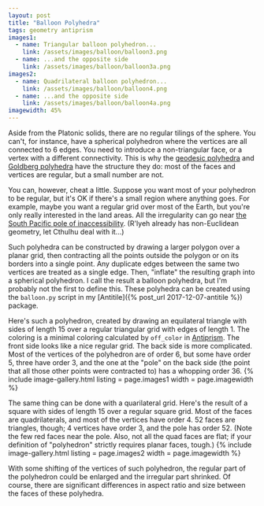```yaml
---
layout: post
title: "Balloon Polyhedra"
tags: geometry antiprism
images1:
  - name: Triangular balloon polyhedron...
    link: /assets/images/balloon/balloon3.png
  - name: ...and the opposite side
    link: /assets/images/balloon/balloon3a.png
images2:
  - name: Quadrilateral balloon polyhedron...
    link: /assets/images/balloon/balloon4.png
  - name: ...and the opposite side
    link: /assets/images/balloon/balloon4a.png
imagewidth: 45%
---
```


Aside from the Platonic solids, there are no regular tilings of the sphere. You can't, for instance, have a spherical polyhedron where the vertices are all connected to 6 edges. You need to introduce a non-triangular face, or a vertex with a different connectivity. This is why the [geodesic polyhedra](https://en.wikipedia.org/wiki/Geodesic_polyhedron) and [Goldberg polyhedra](https://en.wikipedia.org/wiki/Goldberg_polyhedron) have the structure they do: most of the faces and vertices are regular, but a small number are not.

You can, however, cheat a little. Suppose you want most of your polyhedron to be regular, but it's OK if there's a small region where anything goes. For example, maybe you want a regular grid over most of the Earth, but you're only really interested in the land areas. All the irregularity can go near [the South Pacific pole of inaccessibility](https://en.wikipedia.org/wiki/Pole_of_inaccessibility#Oceanic_pole_of_inaccessibility). (R'lyeh already has non-Euclidean geometry, let Cthulhu deal with it...)

Such polyhedra can be constructed by drawing a larger polygon over a planar grid, then contracting all the points outside the polygon or on its borders into a single point. Any duplicate edges between the same two vertices are treated as a single edge. Then, "inflate" the resulting graph into a spherical polyhedron. I call the result a balloon polyhedra, but I'm probably not the first to define this. These polyhedra can be created using the `balloon.py` script in my [Antitile]({% post_url 2017-12-07-antitile %}) package.

Here's such a polyhedron, created by drawing an equilateral triangle with sides of length 15 over a regular triangular grid with edges of length 1. The coloring is a minimal coloring calculated by `off_color` in [Antiprism](http://www.antiprism.com/). The front side looks like a nice regular grid. The back side is more complicated. Most of the vertices of the polyhedron are of order 6, but some have order 5, three have order 3, and the one at the "pole" on the back side (the point that all those other points were contracted to) has a whopping order 36.
{% include image-gallery.html listing = page.images1 width = page.imagewidth %}

The same thing can be done with a quarilateral grid. Here's the result of a square with sides of length 15 over a regular square grid. Most of the faces are quadrilaterals, and most of the vertices have order 4. 52 faces are triangles, though; 4 vertices have order 3, and the pole has order 52. (Note the few red faces near the pole. Also, not all the quad faces are flat; if your definition of "polyhedron" strictly requires planar faces, tough.)
{% include image-gallery.html listing = page.images2 width = page.imagewidth %}

With some shifting of the vertices of such polyhedron, the regular part of the polyhedron could be enlarged and the irregular part shrinked. Of course, there are significant differences in aspect ratio and size between the faces of these polyhedra.
